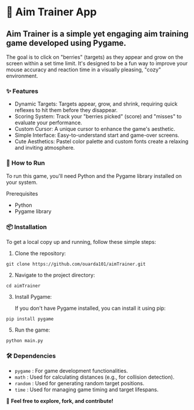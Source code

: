 # 🎯 Aim Trainer App  

## Aim Trainer is a simple yet engaging aim training game developed using Pygame. 

The goal is to click on "berries" (targets) as they appear and grow on the screen within a set time limit. 
It's designed to be a fun way to improve your mouse accuracy and reaction time in a visually pleasing, "cozy" environment.


### ✨ Features

* Dynamic Targets: Targets appear, grow, and shrink, requiring quick reflexes to hit them before they disappear.
* Scoring System: Track your "berries picked" (score) and "misses" to evaluate your performance.
* Custom Cursor: A unique cursor to enhance the game's aesthetic.
* Simple Interface: Easy-to-understand start and game-over screens.
* Cute Aesthetics: Pastel color palette and custom fonts create a relaxing and inviting atmosphere.


### 🚀 How to Run


To run this game, you'll need Python and the Pygame library installed on your system.

Prerequisites

* Python 
* Pygame library



### 📦 Installation

To get a local copy up and running, follow these simple steps:

1. Clone the repository:

`git clone https://github.com/ouarda101/aimTrainer.git`


2. Navigate to the project directory:

`cd aimTrainer`

3. Install Pygame:
   
   If you don't have Pygame installed, you can install it using pip:
   
`pip install pygame`

5. Run the game:
   
`python main.py`

### 🛠️ Dependencies


* `pygame` : For game development functionalities.
* `math` : Used for calculating distances (e.g., for collision detection).
* `random` : Used for generating random target positions.
* `time` : Used for managing game timing and target lifespans.



📄 **Feel free to explore, fork, and contribute!**
